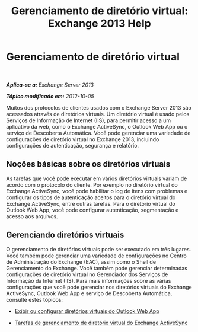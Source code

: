 ﻿---
title: 'Gerenciamento de diretório virtual: Exchange 2013 Help'
TOCTitle: Gerenciamento de diretório virtual
ms:assetid: 1af30fd5-621c-4acb-b6df-d8fa64d719ba
ms:mtpsurl: https://technet.microsoft.com/pt-br/library/Ff952752(v=EXCHG.150)
ms:contentKeyID: 50485053
ms.date: 05/22/2018
mtps_version: v=EXCHG.150
ms.translationtype: MT
---

# Gerenciamento de diretório virtual

 

_**Aplica-se a:** Exchange Server 2013_

_**Tópico modificado em:** 2012-10-05_

Muitos dos protocolos de clientes usados com o Exchange Server 2013 são acessados através de diretórios virtuais. Um diretório virtual é usado pelos Serviços de Informação de Internet (IIS), para permitir acesso a um aplicativo da web, como o Exchange ActiveSync, o Outlook Web App ou o serviço de Descoberta Automática. Você pode gerenciar uma variedade de configurações de diretório virtual no Exchange 2013, incluindo configurações de autenticação, segurança e relatório.

## Noções básicas sobre os diretórios virtuais

As tarefas que você pode executar em vários diretórios virtuais variam de acordo com o protocolo do cliente. Por exemplo no diretório virtual do Exchange ActiveSync, você pode habilitar o log de itens com problemas e configurar os tipos de autenticação aceitos para o diretório virtual do Exchange ActiveSync, entre outras tarefas. Para o diretório virtual do Outlook Web App, você pode configurar autenticação, segmentação e acesso aos arquivos.

## Gerenciando diretórios virtuais

O gerenciamento de diretórios virtuais pode ser executado em três lugares. Você também pode gerenciar uma variedade de configurações no Centro de Administração do Exchange (EAC), assim como o Shell de Gerenciamento do Exchange. Você também pode gerenciar determinadas configurações de diretório virtual no Gerenciador dos Serviços de Informação da Internet (IIS). Para mais informações sobre as várias configurações que você pode gerenciar nos diretórios virtuais do Exchange ActiveSync, Outlook Web App e serviço de Descoberta Automática, consulte estes tópicos:

  - [Exibir ou configurar diretórios virtuais do Outlook Web App](view-or-configure-outlook-web-app-virtual-directories-exchange-2013-help.md)

  - [Tarefas de gerenciamento de diretório virtual do Exchange ActiveSync](exchange-activesync-virtual-directory-management-tasks-exchange-2013-help.md)


